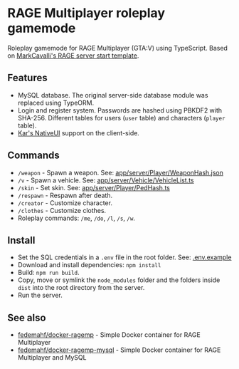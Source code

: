 # RAGE Multiplayer roleplay gamemode
Roleplay gamemode for RAGE Multiplayer (GTA:V) using TypeScript. Based on [MarkCavalli's RAGE server start template](https://github.com/MarkCavalli/rage-server-start-template).

## Features
- MySQL database. The original server-side database module was replaced using TypeORM.
- Login and register system. Passwords are hashed using PBKDF2 with SHA-256. Different tables for users (`user` table) and characters (`player` table).
- [Kar's NativeUI](https://github.com/karscopsandrobbers/RAGEMP-NativeUI) support on the client-side.

## Commands
- `/weapon` - Spawn a weapon. See: [app/server/Player/WeaponHash.json](app/server/Player/WeaponHash.json)
- `/v` - Spawn a vehicle. See: [app/server/Vehicle/VehicleList.ts](app/server/Vehicle/VehicleList.ts)
- `/skin` - Set skin. See: [app/server/Player/PedHash.ts](app/server/Player/PedHash.ts)
- `/respawn` - Respawn after death.
- `/creator` - Customize character.
- `/clothes` - Customize clothes.
- Roleplay commands: `/me`, `/do`, `/l`, `/s`, `/w`.

## Install
- Set the SQL credentials in a `.env` file in the root folder. See: [.env.example](.env.example)
- Download and install dependencies: `npm install`
- Build: `npm run build`.
- Copy, move or symlink the `node_modules` folder and the folders inside `dist` into the root directory from the server.
- Run the server.

## See also
- [fedemahf/docker-ragemp](https://github.com/fedemahf/docker-ragemp) - Simple Docker container for RAGE Multiplayer
- [fedemahf/docker-ragemp-mysql](https://github.com/fedemahf/docker-ragemp-mysql) - Simple Docker container for RAGE Multiplayer and MySQL
